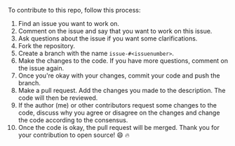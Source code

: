 To contribute to this repo, follow this process:
1. Find an issue you want to work on.
2. Comment on the issue and say that you want to work on this issue.
3. Ask questions about the issue if you want some clarifications.
4. Fork the repository.
5. Create a branch with the name `issue-#<issuenumber>`.
6. Make the changes to the code. If you have more questions, comment on the issue again.
7. Once you're okay with your changes, commit your code and push the branch.
8. Make a pull request. Add the changes you made to the description. The code will then be reviewed.
9. If the author (me) or other contributors request some changes to the code, discuss why you agree or disagree on the changes and change the code according to the consensus.
10. Once the code is okay, the pull request will be merged. Thank you for your contribution to open source! :smile: :fire:
